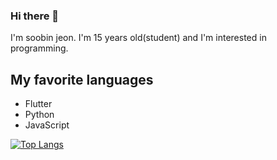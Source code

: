 ### Hi there 👋

I'm soobin jeon. I'm 15 years old(student) and I'm interested in programming.

## My favorite languages
 - Flutter
 - Python
 - JavaScript

[![Top Langs](https://github-readme-stats.vercel.app/api/top-langs/?username=sbjeon08)](https://github.com/anuraghazra/github-readme-stats)

<!--
**sbjeon08/sbjeon08** is a ✨ _special_ ✨ repository because its `README.md` (this file) appears on your GitHub profile.

Here are some ideas to get you started:

- 🔭 I’m currently working on ...
- 🌱 I’m currently learning ...
- 👯 I’m looking to collaborate on ...
- 🤔 I’m looking for help with ...
- 💬 Ask me about ...
- 📫 How to reach me: ...
- 😄 Pronouns: ...
- ⚡ Fun fact: ...
-->

